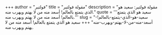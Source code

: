 +++
author = "فولتير"
title = "مقولة فولتير"
description = "مقولة فولتير: سعيد هو الذي يتمتع بالعالم! أسعد منه من لا يهتم ويهرب منه."
quote = '''سعيد هو الذي يتمتع بالعالم! أسعد منه من لا يهتم ويهرب منه.''' 
slug = "سعيد-هو-الذي-يتمتع-بالعالم!-أسعد-منه-من-لا-يهتم-ويهرب-منه"
+++
سعيد هو الذي يتمتع بالعالم! أسعد منه من لا يهتم ويهرب منه.
